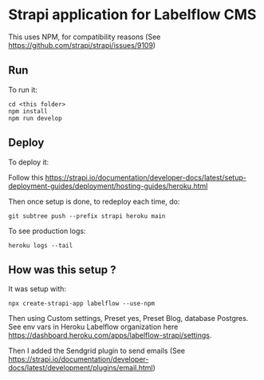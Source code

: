 # Strapi application for Labelflow CMS

This uses NPM, for compatibility reasons (See https://github.com/strapi/strapi/issues/9109)

## Run

To run it:

```
cd <this folder>
npm install
npm run develop
```

## Deploy

To deploy it:

Follow this https://strapi.io/documentation/developer-docs/latest/setup-deployment-guides/deployment/hosting-guides/heroku.html

Then once setup is done, to redeploy each time, do:

```
git subtree push --prefix strapi heroku main
```

To see production logs:

```
heroku logs --tail 
```

## How was this setup ?

It was setup with:

```
npx create-strapi-app labelflow --use-npm
```

Then using Custom settings, Preset yes, Preset Blog, database Postgres. See env vars in Heroku Labelflow organization here https://dashboard.heroku.com/apps/labelflow-strapi/settings.

Then I added the Sendgrid plugin to send emails (See https://strapi.io/documentation/developer-docs/latest/development/plugins/email.html)
